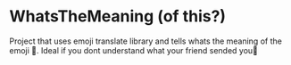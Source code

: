 # WhatsTheMeaning (of this?)
Project that uses emoji translate library and tells whats the meaning of the emoji 🎉. Ideal if you dont understand what your friend sended you📩
